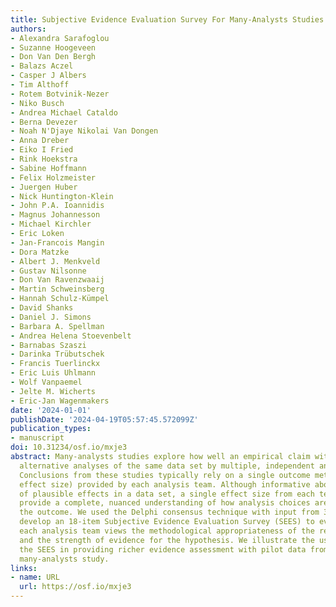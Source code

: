 ```yaml
---
title: Subjective Evidence Evaluation Survey For Many-Analysts Studies
authors:
- Alexandra Sarafoglou
- Suzanne Hoogeveen
- Don Van Den Bergh
- Balazs Aczel
- Casper J Albers
- Tim Althoff
- Rotem Botvinik-Nezer
- Niko Busch
- Andrea Michael Cataldo
- Berna Devezer
- Noah N'Djaye Nikolai Van Dongen
- Anna Dreber
- Eiko I Fried
- Rink Hoekstra
- Sabine Hoffmann
- Felix Holzmeister
- Juergen Huber
- Nick Huntington-Klein
- John P.A. Ioannidis
- Magnus Johannesson
- Michael Kirchler
- Eric Loken
- Jan-Francois Mangin
- Dora Matzke
- Albert J. Menkveld
- Gustav Nilsonne
- Don Van Ravenzwaaij
- Martin Schweinsberg
- Hannah Schulz-Kümpel
- David Shanks
- Daniel J. Simons
- Barbara A. Spellman
- Andrea Helena Stoevenbelt
- Barnabas Szaszi
- Darinka Trübutschek
- Francis Tuerlinckx
- Eric Luis Uhlmann
- Wolf Vanpaemel
- Jelte M. Wicherts
- Eric-Jan Wagenmakers
date: '2024-01-01'
publishDate: '2024-04-19T05:57:45.572099Z'
publication_types:
- manuscript
doi: 10.31234/osf.io/mxje3
abstract: Many-analysts studies explore how well an empirical claim withstands plausible
  alternative analyses of the same data set by multiple, independent analysis teams.
  Conclusions from these studies typically rely on a single outcome metric (e.g.,
  effect size) provided by each analysis team. Although informative about the range
  of plausible effects in a data set, a single effect size from each team does not
  provide a complete, nuanced understanding of how analysis choices are related to
  the outcome. We used the Delphi consensus technique with input from 37 experts to
  develop an 18-item Subjective Evidence Evaluation Survey (SEES) to evaluate how
  each analysis team views the methodological appropriateness of the research design
  and the strength of evidence for the hypothesis. We illustrate the usefulness of
  the SEES in providing richer evidence assessment with pilot data from a previous
  many-analysts study.
links:
- name: URL
  url: https://osf.io/mxje3
---
```

